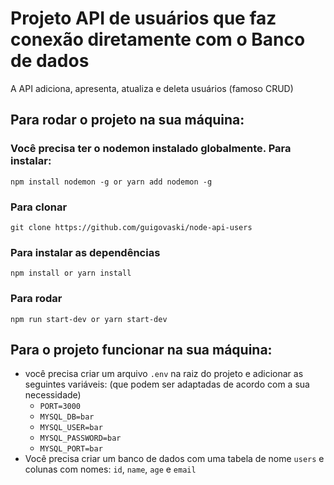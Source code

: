 # Projeto API de usuários que faz conexão diretamente com o Banco de dados
A API adiciona, apresenta, atualiza e deleta usuários (famoso CRUD)

## Para rodar o projeto na sua máquina:

### Você precisa ter o nodemon instalado globalmente. Para instalar:
`npm install nodemon -g or yarn add nodemon -g`

### Para clonar
`git clone https://github.com/guigovaski/node-api-users`

### Para instalar as dependências
`npm install or yarn install`

### Para rodar
`npm run start-dev or yarn start-dev`

## Para o projeto funcionar na sua máquina:

- você precisa criar um arquivo `.env` na raiz do projeto e adicionar as seguintes variáveis: (que podem ser adaptadas de acordo com a sua necessidade)
    - `PORT=3000`
    - `MYSQL_DB=bar`
    - `MYSQL_USER=bar`
    - `MYSQL_PASSWORD=bar`
    - `MYSQL_PORT=bar` 
- Você precisa criar um banco de dados com uma tabela de nome `users` e colunas com nomes: `id`, `name`, `age` e `email`

